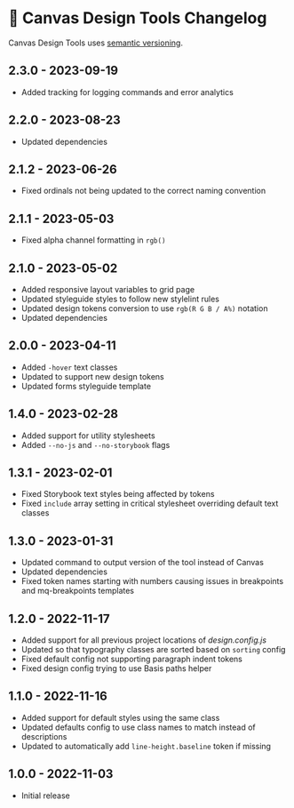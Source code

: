 # 📅 Canvas Design Tools Changelog

Canvas Design Tools uses [semantic versioning](https://semver.org/).

## 2.3.0 - 2023-09-19

* Added tracking for logging commands and error analytics

## 2.2.0 - 2023-08-23

* Updated dependencies

## 2.1.2 - 2023-06-26

* Fixed ordinals not being updated to the correct naming convention

## 2.1.1 - 2023-05-03

* Fixed alpha channel formatting in `rgb()`

## 2.1.0 - 2023-05-02

* Added responsive layout variables to grid page
* Updated styleguide styles to follow new stylelint rules
* Updated design tokens conversion to use `rgb(R G B / A%)` notation
* Updated dependencies

## 2.0.0 - 2023-04-11

* Added `-hover` text classes
* Updated to support new design tokens
* Updated forms styleguide template

## 1.4.0 - 2023-02-28

* Added support for utility stylesheets
* Added `--no-js` and `--no-storybook` flags

## 1.3.1 - 2023-02-01

* Fixed Storybook text styles being affected by tokens
* Fixed `include` array setting in critical stylesheet overriding default text classes

## 1.3.0 - 2023-01-31

* Updated command to output version of the tool instead of Canvas
* Updated dependencies
* Fixed token names starting with numbers causing issues in breakpoints and mq-breakpoints templates

## 1.2.0 - 2022-11-17

* Added support for all previous project locations of _design.config.js_
* Updated so that typography classes are sorted based on `sorting` config
* Fixed default config not supporting paragraph indent tokens
* Fixed design config trying to use Basis paths helper

## 1.1.0 - 2022-11-16

* Added support for default styles using the same class
* Updated defaults config to use class names to match instead of descriptions
* Updated to automatically add `line-height.baseline` token if missing

## 1.0.0 - 2022-11-03

* Initial release
